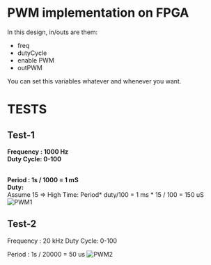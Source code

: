 # PWM implementation on FPGA

In this design, in/outs are them:
- freq
- dutyCycle
- enable PWM
- outPWM

You can set this variables whatever and whenever you want.

# TESTS

## Test-1
**Frequency : 1000 Hz** <br />
**Duty Cycle: 0-100** <br />

<br /> **Period : 1s / 1000 = 1 mS**
<br /> **Duty:** <br />
    Assume 15 => High Time: Period* duty/100 = 1 ms * 15 / 100 = 150 uS <br />
![PWM1](https://user-images.githubusercontent.com/34924065/155883479-a672a914-e73e-46b7-9031-6d39ab8a6223.PNG)

## Test-2


Frequency : 20 kHz
Duty Cycle: 0-100

Period : 1s / 20000 = 50 us
![PWM2](https://user-images.githubusercontent.com/34924065/155883491-6384d49a-043d-4d7f-9066-87383d19ad63.PNG)
